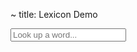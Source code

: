 ~ title: Lexicon Demo

<block styles>
<link href="assets/lexicon.css" rel="stylesheet" media="screen">
</block styles>

<block content>
<div id='lexicon-container'>
    <div class='search-container'>
      <input type="text" name="search" id="search" placeholder="Look up a word..." />
    </div>
    <div class='result-container'></div>
</div>
</block content>

<block dependencies>
<script type='text/javascript' src='https://code.jquery.com/ui/1.11.3/jquery-ui.js'></script>
<script type='text/javascript' src='https://cdnjs.cloudflare.com/ajax/libs/lodash.js/3.3.1/lodash.js'></script>
<script type='text/javascript' src='https://cdnjs.cloudflare.com/ajax/libs/async/0.9.0/async.js'></script>
<script type="text/javascript" src="https://www.google.com/jsapi?autoload={'modules':[{'name':'visualization','version':'1.1','packages':['sankey']}]}"></script>
<script type='text/javascript' src='assets/lexicon.js'></script>
</block dependencies>
